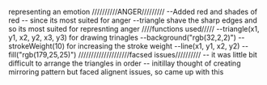 representing an emotion
//////////ANGER/////////
--Added red and shades of red -- since its most suited for anger
--triangle shave the sharp edges and so its most suited for represnting anger
////functions used/////
--triangle(x1, y1, x2, y2, x3, y3) for drawing trinagles
--background("rgb(32,2,2)")
--strokeWeight(10) for increasing the stroke weight
--line(x1, y1, x2, y2)
--fill("rgb(179,25,25)")
////////////////////facsed issues//////////
-- it was little bit difficult to arrange the triangles in order
-- initillay thought of creating mirroring pattern but faced alignent issues, so came up with this
